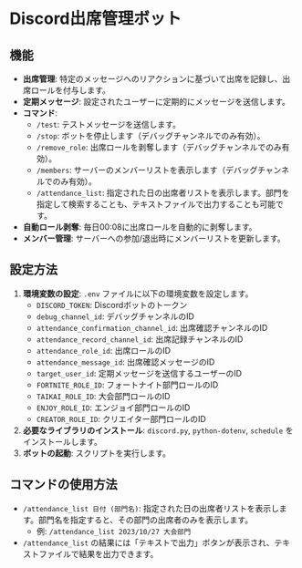 # Discord出席管理ボット

## 機能

* **出席管理**: 特定のメッセージへのリアクションに基づいて出席を記録し、出席ロールを付与します。
* **定期メッセージ**: 設定されたユーザーに定期的にメッセージを送信します。
* **コマンド**:
    * `/test`: テストメッセージを送信します。
    * `/stop`: ボットを停止します（デバッグチャンネルでのみ有効）。
    * `/remove_role`: 出席ロールを剥奪します（デバッグチャンネルでのみ有効）。
    * `/members`: サーバーのメンバーリストを表示します（デバッグチャンネルでのみ有効）。
    * `/attendance_list`: 指定された日の出席者リストを表示します。部門を指定して検索することも、テキストファイルで出力することも可能です。
* **自動ロール剥奪**: 毎日00:08に出席ロールを自動的に剥奪します。
* **メンバー管理**: サーバーへの参加/退出時にメンバーリストを更新します。

## 設定方法

1.  **環境変数の設定**: `.env` ファイルに以下の環境変数を設定します。
    * `DISCORD_TOKEN`: Discordボットのトークン
    * `debug_channel_id`: デバッグチャンネルのID
    * `attendance_confirmation_channel_id`: 出席確認チャンネルのID
    * `attendance_record_channel_id`: 出席記録チャンネルのID
    * `attendance_role_id`: 出席ロールのID
    * `attendance_message_id`: 出席確認メッセージのID
    * `target_user_id`: 定期メッセージを送信するユーザーのID
    * `FORTNITE_ROLE_ID`: フォートナイト部門ロールのID
    * `TAIKAI_ROLE_ID`: 大会部門ロールのID
    * `ENJOY_ROLE_ID`: エンジョイ部門ロールのID
    * `CREATOR_ROLE_ID`: クリエイター部門ロールのID
2.  **必要なライブラリのインストール**: `discord.py`, `python-dotenv`, `schedule` をインストールします。
3.  **ボットの起動**: スクリプトを実行します。

## コマンドの使用方法

* `/attendance_list 日付 (部門名)`: 指定された日の出席者リストを表示します。部門名を指定すると、その部門の出席者のみを表示します。
    * 例: `/attendance_list 2023/10/27 大会部門`
* `/attendance_list` の結果には「テキストで出力」ボタンが表示され、テキストファイルで結果を出力できます。